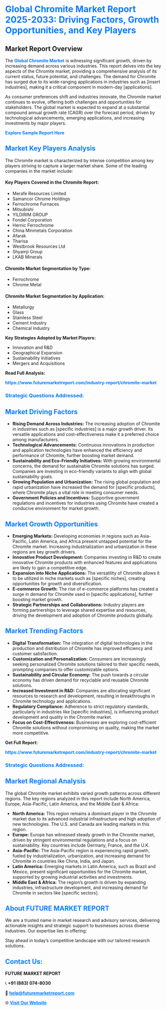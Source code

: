 <h1 style="color: #007BFF;">Global Chromite Market Report 2025-2033: Driving Factors, Growth Opportunities, and Key Players</h1>

<section id="overview">
<h2>Market Report Overview</h2>
<p>The <a href="https://www.futuremarketreport.com/industry-report/chromite-market" style="color: #007BFF; text-decoration: none;"><strong>Global Chromite Market</strong></a> is witnessing significant growth, driven by increasing demand across various industries. This report delves into the key aspects of the Chromite market, providing a comprehensive analysis of its current status, future potential, and challenges. The demand for Chromite has surged due to its wide-ranging applications in industries such as [insert industries], making it a critical component in modern-day [applications].</p>
<p>As consumer preferences shift and industries innovate, the Chromite market continues to evolve, offering both challenges and opportunities for stakeholders. The global market is expected to expand at a substantial compound annual growth rate (CAGR) over the forecast period, driven by technological advancements, emerging applications, and increasing investments by major players.</p>
</section>

<section id="overview">
<p><a href="https://www.futuremarketreport.com/request-sample/reportId=60110" style="color: #007BFF; text-decoration: none;"><strong>Explore Sample Report Here</strong></a></p>
</section>

<section id="key-players">
<h2 style="color: #007BFF;">Market Key Players Analysis</h2>
<p>The Chromite market is characterized by intense competition among key players striving to capture a larger market share. Some of the leading companies in the market include:</p>
<h4>Key Players Covered in the Chromite Report:</h4>
<ul><li>Merafe Resources Limited</li><li>Samancor Chrome Holdings</li><li>Ferrochrome Furnaces</li><li>Mitsubishi</li><li>YILDIRIM GROUP</li><li>Fondel Corporation</li><li>Hernic Ferrochrome</li><li>China Minmetals Corporation</li><li>Afarak</li><li>Tharisa</li><li>Westbrook Resources Ltd</li><li>Shyamji Group</li><li>LKAB Minerals</li></ul>
<h4>Chromite Market Segmentation by Type:</h4>
<ul><li>Ferrochrome</li><li>Chrome Metal</li></ul>

<h4>Chromite Market Segmentation by Application:</h4>
<ul><li>Metallurgy</li><li>Glass</li><li>Stainless Steel</li><li>Cement Industry</li><li>Chemical Industry</li></ul>
<p><strong>Key Strategies Adopted by Market Players:</strong></p>
<ul>
<li>Innovation and R&D</li>
<li>Geographical Expansion</li>
<li>Sustainability Initiatives</li>
<li>Mergers and Acquisitions</li>
</ul>
</section>

<section>
<p><strong>Read Full Analysis: </strong></p><a href="https://www.futuremarketreport.com/industry-report/chromite-market" style="color: #007BFF; text-decoration: none;"><strong>https://www.futuremarketreport.com/industry-report/chromite-market</strong></a>
<h3 style="color: #007BFF;">Strategic Questions Addressed:</h3>
</section>

<section id="driving-factors">
<h2 style="color: #007BFF;">Market Driving Factors</h2>
<ul>
<li><strong>Rising Demand Across Industries:</strong> The increasing adoption of Chromite in industries such as [specific industries] is a major growth driver. Its versatile applications and cost-effectiveness make it a preferred choice among manufacturers.</li>
<li><strong>Technological Advancements:</strong> Continuous innovations in production and application technologies have enhanced the efficiency and performance of Chromite, further boosting market demand.</li>
<li><strong>Sustainability and Eco-Friendly Initiatives:</strong> With growing environmental concerns, the demand for sustainable Chromite solutions has surged. Companies are investing in eco-friendly variants to align with global sustainability goals.</li>
<li><strong>Growing Population and Urbanization:</strong> The rising global population and rapid urbanization have increased the demand for [specific products], where Chromite plays a vital role in meeting consumer needs.</li>
<li><strong>Government Policies and Incentives:</strong> Supportive government regulations and incentives for industries using Chromite have created a conducive environment for market growth.</li>
</ul>
</section>

<section id="growth-opportunities">
<h2 style="color: #007BFF;">Market Growth Opportunities</h2>
<ul>
<li><strong>Emerging Markets:</strong> Developing economies in regions such as Asia-Pacific, Latin America, and Africa present untapped potential for the Chromite market. Increasing industrialization and urbanization in these regions are key growth drivers.</li>
<li><strong>Innovative Product Development:</strong> Companies investing in R&D to create innovative Chromite products with enhanced features and applications are likely to gain a competitive edge.</li>
<li><strong>Expansion into Niche Applications:</strong> The versatility of Chromite allows it to be utilized in niche markets such as [specific niches], creating opportunities for growth and diversification.</li>
<li><strong>E-commerce Growth:</strong> The rise of e-commerce platforms has created a surge in demand for Chromite used in [specific applications], further boosting market growth.</li>
<li><strong>Strategic Partnerships and Collaborations:</strong> Industry players are forming partnerships to leverage shared expertise and resources, driving the development and adoption of Chromite products globally.</li>
</ul>
</section>

<section id="trending-factors">
<h2 style="color: #007BFF;">Market Trending Factors</h2>
<ul>
<li><strong>Digital Transformation:</strong> The integration of digital technologies in the production and distribution of Chromite has improved efficiency and customer satisfaction.</li>
<li><strong>Customization and Personalization:</strong> Consumers are increasingly seeking personalized Chromite solutions tailored to their specific needs, prompting companies to offer customizable options.</li>
<li><strong>Sustainability and Circular Economy:</strong> The push towards a circular economy has driven demand for recyclable and reusable Chromite solutions.</li>
<li><strong>Increased Investment in R&D:</strong> Companies are allocating significant resources to research and development, resulting in breakthroughs in Chromite technology and applications.</li>
<li><strong>Regulatory Compliance:</strong> Adherence to strict regulatory standards, particularly in industries like [specific industries], is influencing product development and quality in the Chromite market.</li>
<li><strong>Focus on Cost-Effectiveness:</strong> Businesses are exploring cost-efficient Chromite solutions without compromising on quality, making the market more competitive.</li>
</ul>
</section>

<section>
<p><strong>Get Full Report: </strong></p><a href="https://www.futuremarketreport.com/industry-report/chromite-market" style="color: #007BFF; text-decoration: none;"><strong>https://www.futuremarketreport.com/industry-report/chromite-market</strong></a>
<h3 style="color: #007BFF;">Strategic Questions Addressed:</h3>
</section>


<section id="regional-analysis">
<h2 style="color: #007BFF;">Market Regional Analysis</h2>
<p>The global Chromite market exhibits varied growth patterns across different regions. The key regions analyzed in this report include North America, Europe, Asia-Pacific, Latin America, and the Middle East & Africa:</p>
<ul>
<li><strong>North America:</strong> This region remains a dominant player in the Chromite market due to its advanced industrial infrastructure and high adoption of new technologies. The U.S. and Canada are leading markets in this region.</li>
<li><strong>Europe:</strong> Europe has witnessed steady growth in the Chromite market, driven by stringent environmental regulations and a focus on sustainability. Key countries include Germany, France, and the U.K.</li>
<li><strong>Asia-Pacific:</strong> The Asia-Pacific region is experiencing rapid growth, fueled by industrialization, urbanization, and increasing demand for Chromite in countries like China, India, and Japan.</li>
<li><strong>Latin America:</strong> Emerging markets in Latin America, such as Brazil and Mexico, present significant opportunities for the Chromite market, supported by growing industrial activities and investments.</li>
<li><strong>Middle East & Africa:</strong> The region’s growth is driven by expanding industries, infrastructure development, and increasing demand for Chromite in sectors like [specific sectors].</li>
</ul>
</section>

<footer>
<h2 style="color: #007BFF;">About FUTURE MARKET REPORT</h2>
<p>We are a trusted name in market research and advisory services, delivering actionable insights and strategic support to businesses across diverse industries. Our expertise lies in offering:</p>

<p>Stay ahead in today’s competitive landscape with our tailored research solutions.</p>

<h2 style="color: #007BFF;">Contact Us:</h2>
<p><strong>FUTURE MARKET REPORT</strong></p>
<p>📞 <strong>+91 (883) 074-8030</strong></p>
<p>📧 <strong><a href="mailto:help@futuremarketreport.com" style="color: #007BFF;">help@futuremarketreport.com</a></strong></p>
<p>🌐 <strong><a href="https://www.futuremarketreport.com/" style="color: #007BFF;">Visit Our Website</a></strong></p>
</footer>